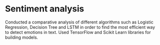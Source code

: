 # Sentiment analysis

Conducted a comparative analysis of different algorithms such as Logistic Regression, Decision Tree and LSTM in order to find the most efficient way to detect emotions in text. Used TensorFlow and Scikit Learn libraries for building models.
